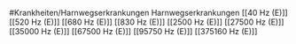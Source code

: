 #Krankheiten/Harnwegserkrankungen
Harnwegserkrankungen
[[40 Hz (E)]]
[[520 Hz (E)]]
[[680 Hz (E)]]
[[830 Hz (E)]]
[[2500 Hz (E)]]
[[27500 Hz (E)]]
[[35000 Hz (E)]]
[[67500 Hz (E)]]
[[95750 Hz (E)]]
[[375160 Hz (E)]]